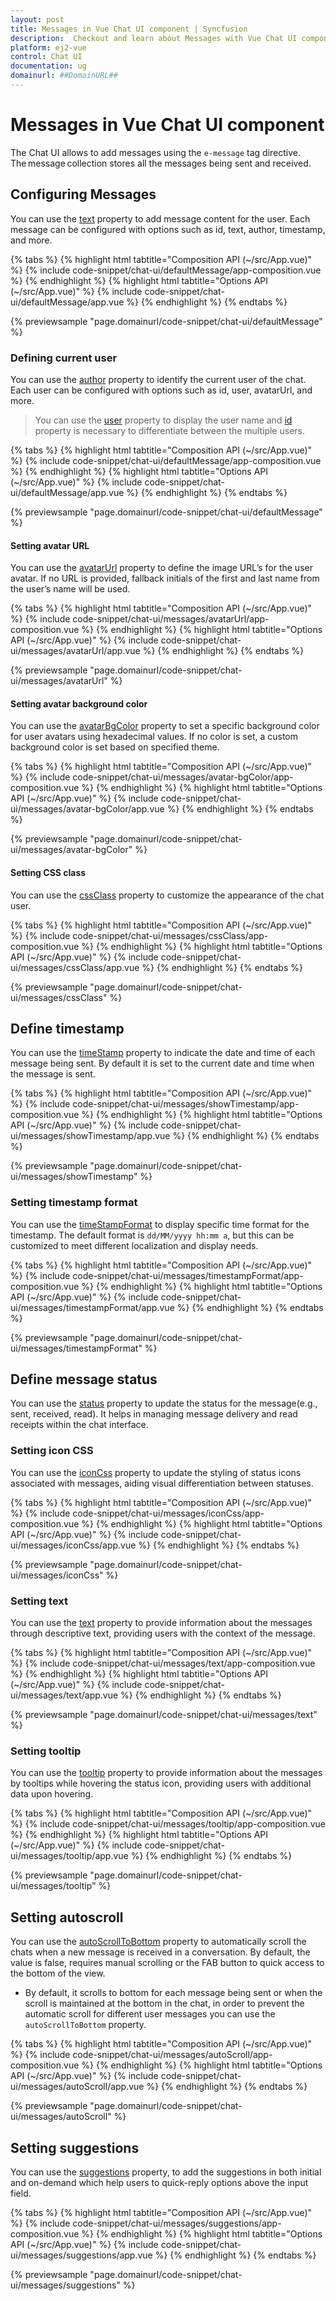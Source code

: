 ```yaml
---
layout: post
title: Messages in Vue Chat UI component | Syncfusion
description:  Checkout and learn about Messages with Vue Chat UI component of Syncfusion Essential JS 2 and more details.
platform: ej2-vue
control: Chat UI
documentation: ug
domainurl: ##DomainURL##
---
```


# Messages in Vue Chat UI component

The Chat UI allows to add messages using the `e-message` tag directive. The message collection stores all the messages being sent and received.

## Configuring Messages

You can use the [text](../api/chat-ui/messageModel/#text) property to add message content for the user.  Each message can be configured with options such as id, text, author, timestamp, and more.

{% tabs %}
{% highlight html tabtitle="Composition API (~/src/App.vue)" %}
{% include code-snippet/chat-ui/defaultMessage/app-composition.vue %}
{% endhighlight %}
{% highlight html tabtitle="Options API (~/src/App.vue)" %}
{% include code-snippet/chat-ui/defaultMessage/app.vue %}
{% endhighlight %}
{% endtabs %}
  
{% previewsample "page.domainurl/code-snippet/chat-ui/defaultMessage" %}

### Defining current user

You can use the [author](../api/chat-ui/messageModel/#author) property to identify the current user of the chat. Each user can be configured with options such as id, user, avatarUrl, and more.

> You can use the [user](../api/chat-ui/userModel/#user) property to display the user name and [id](../api/chat-ui/userModel/#id) property is necessary to differentiate between the multiple users.

{% tabs %}
{% highlight html tabtitle="Composition API (~/src/App.vue)" %}
{% include code-snippet/chat-ui/defaultMessage/app-composition.vue %}
{% endhighlight %}
{% highlight html tabtitle="Options API (~/src/App.vue)" %}
{% include code-snippet/chat-ui/defaultMessage/app.vue %}
{% endhighlight %}
{% endtabs %}
  
{% previewsample "page.domainurl/code-snippet/chat-ui/defaultMessage" %}

#### Setting avatar URL

You can use the [avatarUrl](../api/chat-ui/userModel/#avatarurl) property to define the image URL’s for the user avatar. If no URL is provided, fallback initials of the first and last name from the user’s name will be used.

{% tabs %}
{% highlight html tabtitle="Composition API (~/src/App.vue)" %}
{% include code-snippet/chat-ui/messages/avatarUrl/app-composition.vue %}
{% endhighlight %}
{% highlight html tabtitle="Options API (~/src/App.vue)" %}
{% include code-snippet/chat-ui/messages/avatarUrl/app.vue %}
{% endhighlight %}
{% endtabs %}
  
{% previewsample "page.domainurl/code-snippet/chat-ui/messages/avatarUrl" %}

#### Setting avatar background color

You can use the [avatarBgColor](../api/chat-ui/userModel/#avatarbgcolor) property to set a specific background color for user avatars using hexadecimal values. If no color is set, a custom background color is set based on specified theme.

{% tabs %}
{% highlight html tabtitle="Composition API (~/src/App.vue)" %}
{% include code-snippet/chat-ui/messages/avatar-bgColor/app-composition.vue %}
{% endhighlight %}
{% highlight html tabtitle="Options API (~/src/App.vue)" %}
{% include code-snippet/chat-ui/messages/avatar-bgColor/app.vue %}
{% endhighlight %}
{% endtabs %}
  
{% previewsample "page.domainurl/code-snippet/chat-ui/messages/avatar-bgColor" %}

#### Setting CSS class

You can use the [cssClass](../api/chat-ui/userModel/#cssclass) property to customize the appearance of the chat user.

{% tabs %}
{% highlight html tabtitle="Composition API (~/src/App.vue)" %}
{% include code-snippet/chat-ui/messages/cssClass/app-composition.vue %}
{% endhighlight %}
{% highlight html tabtitle="Options API (~/src/App.vue)" %}
{% include code-snippet/chat-ui/messages/cssClass/app.vue %}
{% endhighlight %}
{% endtabs %}
  
{% previewsample "page.domainurl/code-snippet/chat-ui/messages/cssClass" %}

## Define timestamp

You can use the [timeStamp](../api/chat-ui/messageModel/#timestamp) property to indicate the date and time of each message being sent. By default it is set to the current date and time when the message is sent.

{% tabs %}
{% highlight html tabtitle="Composition API (~/src/App.vue)" %}
{% include code-snippet/chat-ui/messages/showTimestamp/app-composition.vue %}
{% endhighlight %}
{% highlight html tabtitle="Options API (~/src/App.vue)" %}
{% include code-snippet/chat-ui/messages/showTimestamp/app.vue %}
{% endhighlight %}
{% endtabs %}
  
{% previewsample "page.domainurl/code-snippet/chat-ui/messages/showTimestamp" %}

### Setting timestamp format

You can use the [timeStampFormat](../api/chat-ui/messageModel/#timestampformat) to display specific time format for the timestamp. The default format is `dd/MM/yyyy hh:mm a`, but this can be customized to meet different localization and display needs.

{% tabs %}
{% highlight html tabtitle="Composition API (~/src/App.vue)" %}
{% include code-snippet/chat-ui/messages/timestampFormat/app-composition.vue %}
{% endhighlight %}
{% highlight html tabtitle="Options API (~/src/App.vue)" %}
{% include code-snippet/chat-ui/messages/timestampFormat/app.vue %}
{% endhighlight %}
{% endtabs %}
  
{% previewsample "page.domainurl/code-snippet/chat-ui/messages/timestampFormat" %}

## Define message status

You can use the [status](../api/chat-ui/messageModel/#status) property to update the status for the message(e.g., sent, received, read). It helps in managing message delivery and read receipts within the chat interface.

### Setting icon CSS

You can use the [iconCss](../api/chat-ui/messageStatusModel/#iconcss) property to update the styling of status icons associated with messages, aiding visual differentiation between statuses.

{% tabs %}
{% highlight html tabtitle="Composition API (~/src/App.vue)" %}
{% include code-snippet/chat-ui/messages/iconCss/app-composition.vue %}
{% endhighlight %}
{% highlight html tabtitle="Options API (~/src/App.vue)" %}
{% include code-snippet/chat-ui/messages/iconCss/app.vue %}
{% endhighlight %}
{% endtabs %}
  
{% previewsample "page.domainurl/code-snippet/chat-ui/messages/iconCss" %}

### Setting text

You can use the [text](../api/chat-ui/messageStatusModel/#text) property to provide information about the messages through descriptive text, providing users with the context of the message.

{% tabs %}
{% highlight html tabtitle="Composition API (~/src/App.vue)" %}
{% include code-snippet/chat-ui/messages/text/app-composition.vue %}
{% endhighlight %}
{% highlight html tabtitle="Options API (~/src/App.vue)" %}
{% include code-snippet/chat-ui/messages/text/app.vue %}
{% endhighlight %}
{% endtabs %}
  
{% previewsample "page.domainurl/code-snippet/chat-ui/messages/text" %}

### Setting tooltip

You can use the [tooltip](../api/chat-ui/messageStatusModel/#tooltip) property to provide information about the messages by tooltips while hovering the status icon, providing users with additional data upon hovering.

{% tabs %}
{% highlight html tabtitle="Composition API (~/src/App.vue)" %}
{% include code-snippet/chat-ui/messages/tooltip/app-composition.vue %}
{% endhighlight %}
{% highlight html tabtitle="Options API (~/src/App.vue)" %}
{% include code-snippet/chat-ui/messages/tooltip/app.vue %}
{% endhighlight %}
{% endtabs %}
  
{% previewsample "page.domainurl/code-snippet/chat-ui/messages/tooltip" %}

## Setting autoscroll

You can use the [autoScrollToBottom](../api/chat-ui/chatUIModel/#autoscrolltobottom) property to automatically scroll the chats when a new message is received in a conversation. By default, the value is false, requires manual scrolling or the FAB button to quick access to the bottom of the view.

- By default, it scrolls to bottom for each message being sent or when the scroll is maintained at the bottom in the chat, in order to prevent the automatic scroll for different user messages you can use the `autoScrollToBottom` property.

{% tabs %}
{% highlight html tabtitle="Composition API (~/src/App.vue)" %}
{% include code-snippet/chat-ui/messages/autoScroll/app-composition.vue %}
{% endhighlight %}
{% highlight html tabtitle="Options API (~/src/App.vue)" %}
{% include code-snippet/chat-ui/messages/autoScroll/app.vue %}
{% endhighlight %}
{% endtabs %}
  
{% previewsample "page.domainurl/code-snippet/chat-ui/messages/autoScroll" %}

## Setting suggestions

You can use the [suggestions](../api/chat-ui/chatUIModel/#suggestions) property, to add the suggestions in both initial and on-demand which help users to quick-reply options above the input field.

{% tabs %}
{% highlight html tabtitle="Composition API (~/src/App.vue)" %}
{% include code-snippet/chat-ui/messages/suggestions/app-composition.vue %}
{% endhighlight %}
{% highlight html tabtitle="Options API (~/src/App.vue)" %}
{% include code-snippet/chat-ui/messages/suggestions/app.vue %}
{% endhighlight %}
{% endtabs %}
  
{% previewsample "page.domainurl/code-snippet/chat-ui/messages/suggestions" %}
